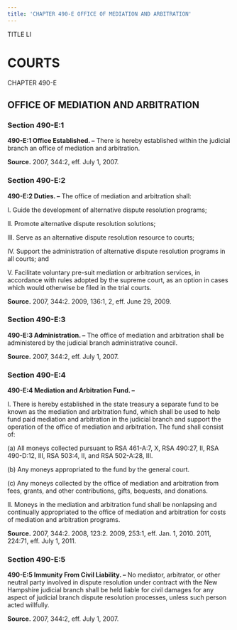 ```yaml
---
title: 'CHAPTER 490-E OFFICE OF MEDIATION AND ARBITRATION'
---
```


TITLE LI
                                             
COURTS
=========

CHAPTER 490-E
                                             
OFFICE OF MEDIATION AND ARBITRATION
-----------------------------------

### Section 490-E:1

 **490-E:1 Office Established. –** There is hereby established within
the judicial branch an office of mediation and arbitration.

**Source.** 2007, 344:2, eff. July 1, 2007.

### Section 490-E:2

 **490-E:2 Duties. –** The office of mediation and arbitration
shall:
                                             
 I. Guide the development of alternative dispute resolution
programs;
                                             
 II. Promote alternative dispute resolution solutions;
                                             
 III. Serve as an alternative dispute resolution resource to courts;
                                             
 IV. Support the administration of alternative dispute resolution
programs in all courts; and
                                             
 V. Facilitate voluntary pre-suit mediation or arbitration services,
in accordance with rules adopted by the supreme court, as an option in
cases which would otherwise be filed in the trial courts.

**Source.** 2007, 344:2. 2009, 136:1, 2, eff. June 29, 2009.

### Section 490-E:3

 **490-E:3 Administration. –** The office of mediation and
arbitration shall be administered by the judicial branch administrative
council.

**Source.** 2007, 344:2, eff. July 1, 2007.

### Section 490-E:4

 **490-E:4 Mediation and Arbitration Fund. –**
                                             
 I. There is hereby established in the state treasury a separate fund
to be known as the mediation and arbitration fund, which shall be used
to help fund paid mediation and arbitration in the judicial branch and
support the operation of the office of mediation and arbitration. The
fund shall consist of:
                                             
 (a) All moneys collected pursuant to RSA 461-A:7, X, RSA 490:27,
II, RSA 490-D:12, III, RSA 503:4, II, and RSA 502-A:28, III.
                                             
 (b) Any moneys appropriated to the fund by the general court.
                                             
 (c) Any moneys collected by the office of mediation and
arbitration from fees, grants, and other contributions, gifts, bequests,
and donations.
                                             
 II. Moneys in the mediation and arbitration fund shall be nonlapsing
and continually appropriated to the office of mediation and arbitration
for costs of mediation and arbitration programs.

**Source.** 2007, 344:2. 2008, 123:2. 2009, 253:1, eff. Jan. 1, 2010.
2011, 224:71, eff. July 1, 2011.

### Section 490-E:5

 **490-E:5 Immunity From Civil Liability. –** No mediator,
arbitrator, or other neutral party involved in dispute resolution under
contract with the New Hampshire judicial branch shall be held liable for
civil damages for any aspect of judicial branch dispute resolution
processes, unless such person acted willfully.

**Source.** 2007, 344:2, eff. July 1, 2007.
